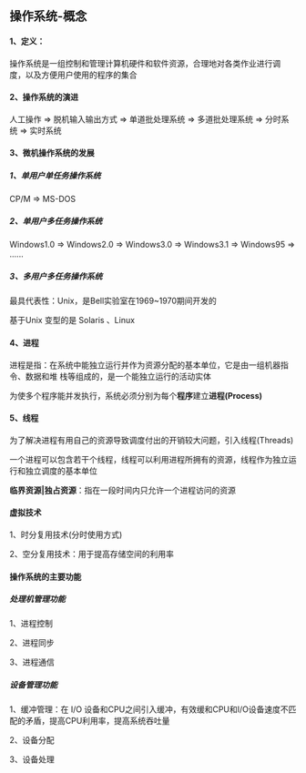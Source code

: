 ## 操作系统-概念

#### 1、定义：

操作系统是一组控制和管理计算机硬件和软件资源，合理地对各类作业进行调 度，以及方便用户使用的程序的集合

#### 2、操作系统的演进

人工操作 => 脱机输入输出方式 => 单道批处理系统 => 多道批处理系统 => 分时系统 => 实时系统

#### 3、微机操作系统的发展

##### 1、单用户单任务操作系统

CP/M => MS-DOS

##### 2、单用户多任务操作系统

Windows1.0 => Windows2.0 => Windows3.0 => Windows3.1 => Windows95 => ......

##### 3、多用户多任务操作系统

最具代表性：Unix，是Bell实验室在1969~1970期间开发的

基于Unix 变型的是 Solaris 、Linux

#### 4、进程

进程是指：在系统中能独立运行并作为资源分配的基本单位，它是由一组机器指令、数据和堆 栈等组成的，是一个能独立运行的活动实体

为使多个程序能并发执行，系统必须分别为每个**程序**建立**进程(Process)**

#### 5、线程

为了解决进程有用自己的资源导致调度付出的开销较大问题，引入线程(Threads)

一个进程可以包含若干个线程，线程可以利用进程所拥有的资源，线程作为独立运行和独立调度的基本单位

**临界资源|独占资源**：指在一段时间内只允许一个进程访问的资源

#### 虚拟技术

1、时分复用技术(分时使用方式)

2、空分复用技术：用于提高存储空间的利用率

#### 操作系统的主要功能

##### 处理机管理功能

1、进程控制

2、进程同步

3、进程通信

##### 设备管理功能

1、缓冲管理：在 I/O 设备和CPU之间引入缓冲，有效缓和CPU和I/O设备速度不匹配的矛盾，提高CPU利用率，提高系统吞吐量

2、设备分配

3、设备处理